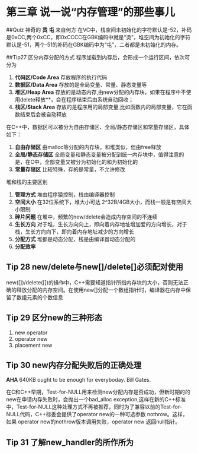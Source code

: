 # 第三章 说一说“内存管理”的那些事儿

##Quiz 神奇的 **烫** **屯** 来自何方
在VC中，栈空间未初始化的字符默认是-52，补码是0xCC,两个0xCC，即0xCCCC在GBK编码中就是“烫”，堆空间为初始化的字符默认是-51，两个-51的补码在GBK编码中为“屯”，二者都是未初始化的内存。


##Tip27 区分内存分配的方式
程序加载到内存后，会形成一个运行区间，依次可分为

1. **代码区/Code Area** 存放程序的执行代码
2. **数据区/Data Area** 存放的是全局变量、常量、静态变量等
3. **堆区/Heap Area** 存放的是动态内存,由new分配的内存块，如果在程序中不使用delete释放**，会在程序结束后由系统自动回收；
4. **栈区/Stack Area** 存放的是程序用的局部变量,比如函数内的局部变量，它在函数结束后会被自动释放


在C++中，数据区可以被分为自由存储区、全局/静态存储区和常量存储区，具体如下：

1. **自由存储区** 由malloc等分配的内存块，和堆类似，但由free释放
2. **全局/静态存储区** 全局变量和静态变量被分配到统一内存块中，值得注意的是，在C中，全部变量又被分为初始化的和为初始化的
3. **常量存储区** 比较特殊，存的是常量，不允许修改

堆和栈的主要区别
1. **管理方式** 堆由程序猿控制，栈由编译器控制
2. **空间大小** 在32位系统下，堆大小可达 2^32B/4GB大小，而栈一般是有空间大小限制
3. **碎片问题** 在堆中，频繁的new/delete会造成内存空间的不连续
4. **生长方向** 对于堆，生长方向向上，即向着内存地址增加爱的方向增长，对于栈，生长方向向下，即向着内存地址减少的方向增长
5. **分配方式** 堆都是动态分配，栈是由编译器动态分配的
6. **分配效率** 



## Tip 28 new/delete与new[]/delete[]必须配对使用

new([])/delete([])的操作中，C++需要知道指针所指内存块的大小，否则无法正确的释放分配的内存空间。在使用new[]分配一个数组指针时，编译器在内存中保留了数组元素的个数信息

## Tip 29 区分new的三种形态
1. new operator 
2. operator new
3. placement new



## Tip 30 new内存分配失败后的正确处理

**AHA** 640KB ought to be enough for everyboday.    Bill Gates.

在C和C++早期，Test-for-NULL用来检测new分配内存是否成功，但新时期的的new在申请内存失败时，会抛出一个bad_alloc exception,这样在新的C++标准中，Test-for-NULL这种处理方式不再被推荐，同时为了兼容以前的Test-for-NULL代码，C++标委会提供了operator new的一种可选参数 nothrow。这样，如果 operator new的nothrow版本调用失败，operator new 返回null指针。


## Tip 31 了解new_handler的所作所为